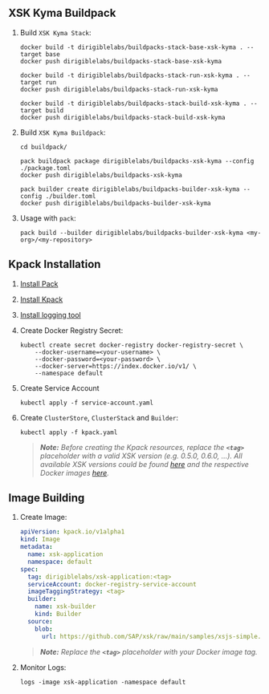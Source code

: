 ## XSK Kyma Buildpack

1. Build `XSK Kyma Stack`:

    ```
    docker build -t dirigiblelabs/buildpacks-stack-base-xsk-kyma . --target base
    docker push dirigiblelabs/buildpacks-stack-base-xsk-kyma

    docker build -t dirigiblelabs/buildpacks-stack-run-xsk-kyma . --target run
    docker push dirigiblelabs/buildpacks-stack-run-xsk-kyma

    docker build -t dirigiblelabs/buildpacks-stack-build-xsk-kyma . --target build
    docker push dirigiblelabs/buildpacks-stack-build-xsk-kyma
    ```

1. Build `XSK Kyma Buildpack`:

    ```
    cd buildpack/

    pack buildpack package dirigiblelabs/buildpacks-xsk-kyma --config ./package.toml
    docker push dirigiblelabs/buildpacks-xsk-kyma

    pack builder create dirigiblelabs/buildpacks-builder-xsk-kyma --config ./builder.toml
    docker push dirigiblelabs/buildpacks-builder-xsk-kyma
    ```

1. Usage with `pack`:

    ```
    pack build --builder dirigiblelabs/buildpacks-builder-xsk-kyma <my-org>/<my-repository>
    ```

## Kpack Installation

1. [Install Pack](https://buildpacks.io/docs/tools/pack/#install)
1. [Install Kpack](https://github.com/pivotal/kpack/blob/main/docs/install.md)
1. [Install logging tool](https://github.com/pivotal/kpack/blob/main/docs/logs.md)
1. Create Docker Registry Secret:
    ```
    kubectl create secret docker-registry docker-registry-secret \
        --docker-username=<your-username> \
        --docker-password=<your-password> \
        --docker-server=https://index.docker.io/v1/ \
        --namespace default
    ```


1. Create Service Account
    ```
    kubectl apply -f service-account.yaml
    ```


1. Create `ClusterStore`, `ClusterStack` and `Builder`:

    ```
    kubectl apply -f kpack.yaml
    ```
    
    > _**Note:** Before creating the Kpack resources, replace the **`<tag>`** placeholder with a valid XSK version (e.g. 0.5.0, 0.6.0, ...). All available XSK versions could be found [here](https://github.com/SAP/xsk/releases) and the respective Docker images [here](https://hub.docker.com/r/dirigiblelabs/kneo-xsk-buildpack/tags?page=1&ordering=last_updated)._

## Image Building

1. Create Image:

    ```yaml
    apiVersion: kpack.io/v1alpha1
    kind: Image
    metadata:
      name: xsk-application
      namespace: default
    spec:
      tag: dirigiblelabs/xsk-application:<tag>
      serviceAccount: docker-registry-service-account
      imageTaggingStrategy: <tag>
      builder:
        name: xsk-builder
        kind: Builder
      source:
        blob:
          url: https://github.com/SAP/xsk/raw/main/samples/xsjs-simple.zip
    ```

    > _**Note:** Replace the **`<tag>`** placeholder with your Docker image tag._

1. Monitor Logs:

    ```
    logs -image xsk-application -namespace default
    ```
